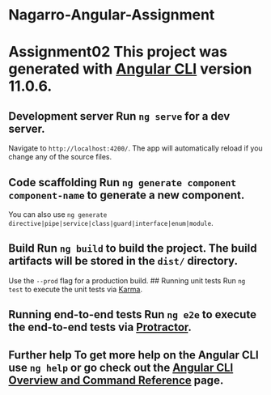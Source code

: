 # Nagarro-Angular-Assignment
# Assignment02  This project was generated with [Angular CLI](https://github.com/angular/angular-cli) version 11.0.6. 
## Development server  Run `ng serve` for a dev server. 
Navigate to `http://localhost:4200/`. 
The app will automatically reload if you change any of the source files.  
## Code scaffolding  Run `ng generate component component-name` to generate a new component. 
You can also use `ng generate directive|pipe|service|class|guard|interface|enum|module`. 
## Build  Run `ng build` to build the project. The build artifacts will be stored in the `dist/` directory. 
Use the `--prod` flag for a production build.  ## Running unit tests  Run `ng test` to execute the unit tests via [Karma](https://karma-runner.github.io). 
## Running end-to-end tests  Run `ng e2e` to execute the end-to-end tests via [Protractor](http://www.protractortest.org/).  
## Further help  To get more help on the Angular CLI use `ng help` or go check out the [Angular CLI Overview and Command Reference](https://angular.io/cli) page.
